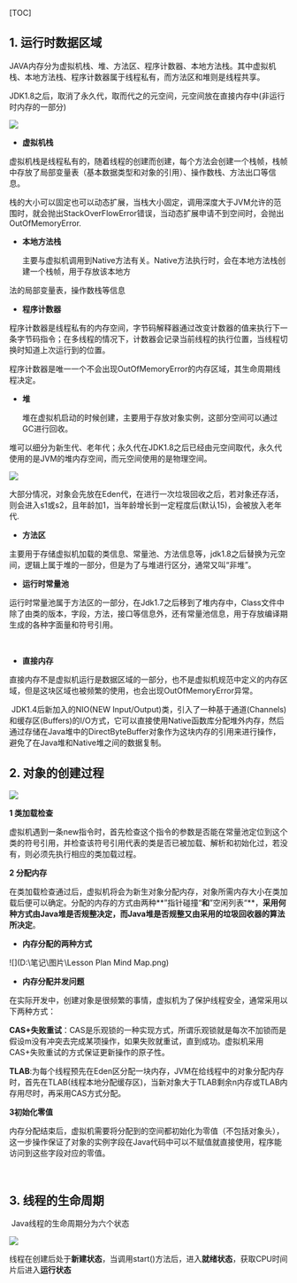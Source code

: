 [TOC]



## 1. 运行时数据区域

​		JAVA内存分为虚拟机栈、堆、方法区、程序计数器、本地方法栈。其中虚拟机栈、本地方法栈、程序计数器属于线程私有，而方法区和堆则是线程共享。

​		JDK1.8之后，取消了永久代，取而代之的元空间，元空间放在直接内存中(非运行时内存的一部分)						

 ![](D:\笔记\图片\1.png)



- **虚拟机栈**

​		虚拟机栈是线程私有的，随着线程的创建而创建，每个方法会创建一个栈帧，栈帧中存放了局部变量表（基本数据类型和对象的引用）、操作数栈、方法出口等信息。

​		栈的大小可以固定也可以动态扩展，当栈大小固定，调用深度大于JVM允许的范围时，就会抛出StackOverFlowError错误，当动态扩展申请不到空间时，会抛出OutOfMemoryError.



- **本地方法栈**

  主要与虚拟机调用到Native方法有关。Native方法执行时，会在本地方法栈创建一个栈帧，用于存放该本地方

法的局部变量表，操作数栈等信息



- **程序计数器**

​		程序计数器是线程私有的内存空间，字节码解释器通过改变计数器的值来执行下一条字节码指令；在多线程的情况下，计数器会记录当前线程的执行位置，当线程切换时知道上次运行到的位置。

​		程序计数器是唯一一个不会出现OutOfMemoryError的内存区域，其生命周期线程决定。



- **堆**

  堆在虚拟机启动的时候创建，主要用于存放对象实例，这部分空间可以通过GC进行回收。

​		堆可以细分为新生代、老年代；永久代在JDK1.8之后已经由元空间取代，永久代使用的是JVM的堆内存空间，而元空间使用的是物理空间。

 ![](D:\笔记\图片\20161012142326441.png)	

​		大部分情况，对象会先放在Eden代，在进行一次垃圾回收之后，若对象还存活，则会进入s1或s2，且年龄加1，当年龄增长到一定程度后(默认15)，会被放入老年代.



- **方法区**

​	主要用于存储虚拟机加载的类信息、常量池、方法信息等，jdk1.8之后替换为元空间，逻辑上属于堆的一部分，但是为了与堆进行区分，通常又叫“非堆”。



- **运行时常量池**

​		运行时常量池属于方法区的一部分，在Jdk1.7之后移到了堆内存中，Class文件中除了由类的版本，字段，方法，接口等信息外，还有常量池信息，用于存放编译期生成的各种字面量和符号引用。

​	

- **直接内存**

​        直接内存不是虚拟机运行是数据区域的一部分，也不是虚拟机规范中定义的内存区域，但是这块区域也被频繁的使用，也会出现OutOfMemoryError异常。

​		JDK1.4后新加入的NIO(NEW Input/Output)类，引入了一种基于通道(Channels)和缓存区(Buffers)的I/O方式，它可以直接使用Native函数库分配堆外内存，然后通过存储在Java堆中的DirectByteBuffer对象作为这块内存的引用来进行操作，避免了在Java堆和Native堆之间的数据复制。	



## 2. 对象的创建过程

![](D:\笔记\图片\create.png)



**1 类加载检查**

​		虚拟机遇到一条new指令时，首先检查这个指令的参数是否能在常量池定位到这个类的符号引用，并检查该符号引用代表的类是否已被加载、解析和初始化过，若没有，则必须先执行相应的类加载过程。



**2 分配内存**

​		在类加载检查通过后，虚拟机将会为新生对象分配内存，对象所需内存大小在类加载后便可以确定。分配的内存的方式由两种**”指针碰撞“**和**”空闲列表“**，**采用何种方式由Java堆是否规整决定，而Java堆是否规整又由采用的垃圾回收器的算法所决定**。

- **内存分配的两种方式**

![](D:\笔记\图片\Lesson Plan Mind Map.png)

- **内存分配并发问题**

在实际开发中，创建对象是很频繁的事情，虚拟机为了保护线程安全，通常采用以下两种方式：

​	 **CAS+失败重试**：CAS是乐观锁的一种实现方式，所谓乐观锁就是每次不加锁而是假设m没有冲突去完成某项操作，如果失败就重试，直到成功。虚拟机采用CAS+失败重试的方式保证更新操作的原子性。

​	 **TLAB**:为每个线程预先在Eden区分配一块内存，JVM在给线程中的对象分配内存时，首先在TLAB(线程本地分配缓存区)，当新对象大于TLAB剩余n内存或TLAB内存用尽时，再采用CAS方式分配。

**3初始化零值**

​	内存分配结束后，虚拟机需要将分配到的空间都初始化为零值（不包括对象头），这一步操作保证了对象的实例字段在Java代码中可以不赋值就直接使用，程序能访问到这些字段对应的零值。

​	





## 3. 线程的生命周期

​	Java线程的生命周期分为六个状态

![](D:\笔记\图片\thread.png)



​	线程在创建后处于**新建状态**，当调用start()方法后，进入**就绪状态**，获取CPU时间片后进入**运行状态**

